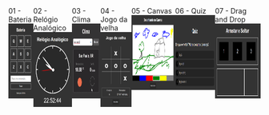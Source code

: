 <div style="display: flex;">
<div>
01 - Bateria
    <img src="./assets/01-bateria.PNG" height="150">
</div>
<div>
02 - Relógio Analógico
    <img src="./assets/02-relogio.PNG" height="150">
</div>
<div>
03 - Clima
    <img src="./assets/03-clima.PNG" height="150">
</div>
<div>
04 - Jogo da velha
    <img src="./assets/04-velha.PNG" height="150">
</div>
<div>
05 - Canvas
    <img src="./assets/05-canvas.PNG" height="150">
</div>
<div>
06 - Quiz
    <img src="./assets/06-quiz.PNG" height="150">
</div>
<div>
07 - Drag and Drop
    <img src="./assets/07-dragdrop.PNG" height="150">
</div>
</div>
